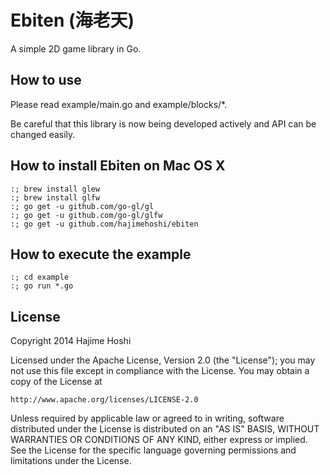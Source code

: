 # Ebiten (海老天)

A simple 2D game library in Go.

## How to use

Please read example/main.go and example/blocks/*.

Be careful that this library is now being developed actively and API can be
changed easily.

## How to install Ebiten on Mac OS X

```
:; brew install glew
:; brew install glfw
:; go get -u github.com/go-gl/gl
:; go get -u github.com/go-gl/glfw
:; go get -u github.com/hajimehoshi/ebiten
```

## How to execute the example

```
:; cd example
:; go run *.go
```

## License

Copyright 2014 Hajime Hoshi

Licensed under the Apache License, Version 2.0 (the "License");
you may not use this file except in compliance with the License.
You may obtain a copy of the License at

    http://www.apache.org/licenses/LICENSE-2.0

Unless required by applicable law or agreed to in writing, software
distributed under the License is distributed on an "AS IS" BASIS,
WITHOUT WARRANTIES OR CONDITIONS OF ANY KIND, either express or implied.
See the License for the specific language governing permissions and
limitations under the License.
